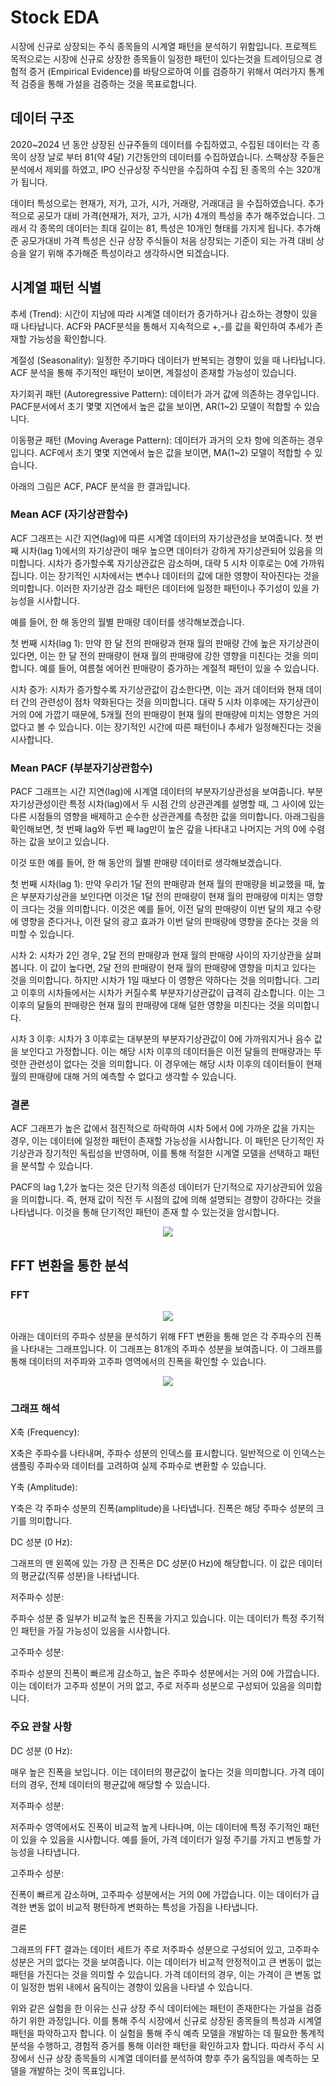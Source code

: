 # Stock EDA
시장에 신규로 상장되는 주식 종목들의 시계열 패턴을 분석하기 위함입니다. 
프로젝트 목적으로는 시장에 신규로 상장한 종목들이 일정한 패턴이 있다는것을 트레이딩으로 경험적 증거 (Empirical Evidence)를 바탕으로하여 이를 검증하기 위해서 여러가지 통계적 검증을 통해 가설을 검증하는 것을 목표로합니다.

## 데이터 구조

2020~2024 년 동안 상장된 신규주들의 데이터를 수집하였고, 수집된 데이터는 각 종목이 상장 날로 부터 81(약 4달) 기간동안의 데이터를 수집하였습니다. 스팩상장 주들은 분석에서 제외를 하였고, IPO 신규상장 주식만을 수집하여 수집 된 종목의 수는 320개가 됩니다.

데이터 특성으로는 현재가, 저가, 고가, 시가, 거래량, 거래대금 을 수집하였습니다. 추가적으로 공모가 대비 가격(현재가, 저가, 고가, 시가) 4개의 특성을 추가 해주었습니다. 그래서 각 종목의 데이터는 최대 길이는 81, 특성은 10개인 
형태를 가지게 됩니다. 추가해준 공모가대비 가격 특성은 신규 상장 주식들이 처음 상장되는 기준이 되는 가격 대비 상승을 알기 위해 추가해준 특성이라고 생각하시면 되겠습니다. 


## 시계열 패턴 식별

추세 (Trend): 시간이 지남에 따라 시계열 데이터가 증가하거나 감소하는 경향이 있을 때 나타납니다. ACF와 PACF분석을 통해서 지속적으로 +,-를 값을 확인하여 추세가 존재할 가능성을 확인합니다.

계절성 (Seasonality): 일정한 주기마다 데이터가 반복되는 경향이 있을 때 나타납니다. ACF 분석을 통해 주기적인 패턴이 보이면, 계절성이 존재할 가능성이 있습니다.

자기회귀 패턴 (Autoregressive Pattern): 데이터가 과거 값에 의존하는 경우입니다. PACF분서에서 초기 몇몇 지연에서 높은 값을 보이면, AR(1~2) 모델이 적합할 수 있습니다.

이동평균 패턴 (Moving Average Pattern): 데이터가 과거의 오차 항에 의존하는 경우입니다. ACF에서 초기 몇몇 지연에서 높은 값을 보이면, MA(1~2) 모델이 적합할 수 있습니다.

아래의 그림은 ACF, PACF 분석을 한 결과입니다.

### Mean ACF (자기상관함수)
ACF 그래프는 시간 지연(lag)에 따른 시계열 데이터의 자기상관성을 보여줍니다. 첫 번째 시차(lag 1)에서의 자기상관이 매우 높으면 데이터가 강하게 자기상관되어 있음을 의미합니다. 시차가 증가할수록 자기상관값은 감소하며, 대략 5 시차 이후로는 0에 가까워집니다. 이는 장기적인 시차에서는 변수나 데이터의 값에 대한 영향이 작아진다는 것을 의미합니다. 이러한 자기상관 감소 패턴은 데이터에 일정한 패턴이나 주기성이 있을 가능성을 시사합니다.

예를 들어, 한 해 동안의 월별 판매량 데이터를 생각해보겠습니다.

첫 번째 시차(lag 1): 만약 한 달 전의 판매량과 현재 월의 판매량 간에 높은 자기상관이 있다면, 이는 한 달 전의 판매량이 현재 월의 판매량에 강한 영향을 미친다는 것을 의미합니다. 예를 들어, 여름철 에어컨 판매량이 증가하는 계절적 패턴이 있을 수 있습니다.

시차 증가: 시차가 증가할수록 자기상관값이 감소한다면, 이는 과거 데이터와 현재 데이터 간의 관련성이 점차 약화된다는 것을 의미합니다. 대략 5 시차 이후에는 자기상관이 거의 0에 가깝기 때문에, 5개월 전의 판매량이 현재 월의 판매량에 미치는 영향은 거의 없다고 볼 수 있습니다. 이는 장기적인 시간에 따른 패턴이나 추세가 일정해진다는 것을 시사합니다.

### Mean PACF (부분자기상관함수)
PACF 그래프는 시간 지연(lag)에 시계열 데이터의 부분자기상관성을 보여줍니다. 부분자기상관성이란 특정 시차(lag)에서 두 시점 간의 상관관계를 설명할 때, 그 사이에 있는 다른 시점들의 영향을 배제하고 순수한 상관관계를 측정한 값을 의미합니다.
아래그림을 확인해보면, 첫 번째 lag와 두번 째 lag만이 높은 갚을 나타내고 나머지는 거의 0에 수렴하는 값을 보이고 있습니다.

이것 또한 예를 들어, 한 해 동안의 월별 판매량 데이터로 생각해보겠습니다.
 
첫 번째 시차(lag 1): 만약 우리가 1달 전의 판매량과 현재 월의 판매량을 비교했을 때, 높은 부분자기상관을 보인다면 이것은 1달 전의 판매량이 현재 월의 판매량에 미치는 영향이 크다는 것을 의미합니다. 이것은 예를 들어, 이전 달의 판매량이 이번 달의 재고 수량에 영향을 준다거나, 이전 달의 광고 효과가 이번 달의 판매량에 영향을 준다는 것을 의미할 수 있습니다.

시차 2: 시차가 2인 경우, 2달 전의 판매량과 현재 월의 판매량 사이의 자기상관을 살펴봅니다. 이 값이 높다면, 2달 전의 판매량이 현재 월의 판매량에 영향을 미치고 있다는 것을 의미합니다. 하지만 시차가 1일 때보다 이 영향은 약하다는 것을 의미합니다. 그리고 이후의 시차들에서는 시차가 커질수록 부분자기상관값이 급격히 감소합니다. 이는 그 이후의 달들의 판매량은 현재 월의 판매량에 대해 덜한 영향을 미친다는 것을 의미합니다.

시차 3 이후: 시차가 3 이후로는 대부분의 부분자기상관값이 0에 가까워지거나 음수 값을 보인다고 가정합니다. 이는 해당 시차 이후의 데이터들은 이전 달들의 판매량과는 뚜렷한 관련성이 없다는 것을 의미합니다. 이 경우에는 해당 시차 이후의 데이터들이 현재 월의 판매량에 대해 거의 예측할 수 없다고 생각할 수 있습니다.


### 결론
 ACF 그래프가 높은 값에서 점진적으로 하락하여 시차 5에서 0에 가까운 값을 가지는 경우, 이는 데이터에 일정한 패턴이 존재할 가능성을 시사합니다. 이 패턴은 단기적인 자기상관과 장기적인 독립성을 반영하며, 이를 통해 적절한 시계열 모델을 선택하고
 패턴을 분석할 수 있습니다.

PACF의 lag 1,2가 높다는 것은 단기적 의존성 데이터가 단기적으로 자기상관되어 있음을 의미합니다. 즉, 현재 값이 직전 두 시점의 값에 의해 설명되는 경향이 강하다는 것을 나타냅니다. 이것을 통해 단기적인 패턴이 존재 할 수 있는것을 암시합니다.



<p align='center'>
  <img src = https://github.com/sangse/Stock_EDA/assets/145996429/2769b362-7cc1-4d3a-8efb-7e28d9c1a014>
</p>



## FFT 변환을 통한 분석
### FFT
<p align = 'center'>
 <img src = https://github.com/sangse/Stock_EDA/assets/145996429/b8a419e1-88ff-4d3d-9118-799753caefe6>
</p>

아래는 데이터의 주파수 성분을 분석하기 위해 FFT 변환을 통해 얻은 각 주파수의 진폭을 나타내는 그래프입니다. 이 그래프는 81개의 주파수 성분을 보여줍니다. 이 그래프를 통해 데이터의 저주파와 고주파 영역에서의 진폭을 확인할 수 있습니다.

<p align = 'center'>
 <img src = https://github.com/sangse/Stock_EDA/assets/145996429/15d80c2d-c6ee-4c29-8abc-3b08406cbcad>
</p>

### 그래프 해석

X축 (Frequency):

X축은 주파수를 나타내며, 주파수 성분의 인덱스를 표시합니다.
일반적으로 이 인덱스는 샘플링 주파수와 데이터를 고려하여 실제 주파수로 변환할 수 있습니다.

Y축 (Amplitude):

Y축은 각 주파수 성분의 진폭(amplitude)을 나타냅니다.
진폭은 해당 주파수 성분의 크기를 의미합니다.

DC 성분 (0 Hz):

그래프의 맨 왼쪽에 있는 가장 큰 진폭은 DC 성분(0 Hz)에 해당합니다.
이 값은 데이터의 평균값(직류 성분)을 나타냅니다.

저주파수 성분:

주파수 성분 중 일부가 비교적 높은 진폭을 가지고 있습니다.
이는 데이터가 특정 주기적인 패턴을 가질 가능성이 있음을 시사합니다.

고주파수 성분:

주파수 성분의 진폭이 빠르게 감소하고, 높은 주파수 성분에서는 거의 0에 가깝습니다.
이는 데이터가 고주파 성분이 거의 없고, 주로 저주파 성분으로 구성되어 있음을 의미합니다.

### 주요 관찰 사항

DC 성분 (0 Hz):

매우 높은 진폭을 보입니다. 이는 데이터의 평균값이 높다는 것을 의미합니다.
가격 데이터의 경우, 전체 데이터의 평균값에 해당할 수 있습니다.

저주파수 성분:

저주파수 영역에서도 진폭이 비교적 높게 나타나며, 이는 데이터에 특정 주기적인 패턴이 있을 수 있음을 시사합니다.
예를 들어, 가격 데이터가 일정 주기를 가지고 변동할 가능성을 나타냅니다.

고주파수 성분:

진폭이 빠르게 감소하며, 고주파수 성분에서는 거의 0에 가깝습니다.
이는 데이터가 급격한 변동 없이 비교적 평탄하게 변화하는 특성을 가짐을 나타냅니다.

결론

그래프의 FFT 결과는 데이터 세트가 주로 저주파수 성분으로 구성되어 있고, 고주파수 성분은 거의 없다는 것을 보여줍니다. 이는 데이터가 비교적 안정적이고 큰 변동이 없는 패턴을 가진다는 것을 의미할 수 있습니다. 가격 데이터의 경우, 이는 가격이 큰 변동 없이 일정한 범위 내에서 움직이는 경향이 있음을 나타낼 수 있습니다.

위와 같은 실험을 한 이유는 신규 상장 주식 데이터에는 패턴이 존재한다는 가설을 검증하기 위한 과정입니다. 이를 통해 주식 시장에서 신규로 상장된 종목들의 특성과 시계열 패턴을 파악하고자 합니다. 이 실험을 통해 주식 예측 모델을 개발하는 데 필요한 통계적 분석을 수행하고, 경험적 증거를 통해 이러한 패턴을 확인하고자 합니다. 따라서 주식 시장에서 신규 상장 종목들의 시계열 데이터를 분석하여 향후 주가 움직임을 예측하는 모델을 개발하는 것이 목표입니다.






